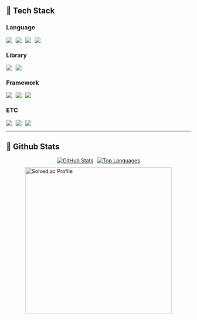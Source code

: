 ## 🧱 Tech Stack  

### Language  
<div style="display: flex; flex-wrap: wrap; gap: 10px;">
    <img src="https://img.shields.io/badge/Python-3776AB?style=flat-square&logo=Python&logoColor=white"/>
    <img src="https://img.shields.io/badge/JavaScript-F7DF1E?style=flat-square&logo=JavaScript&logoColor=white"/>
    <img src="https://img.shields.io/badge/HTML5-E34F26?style=flat-square&logo=HTML5&logoColor=white"/>
    <img src="https://img.shields.io/badge/CSS3-1572B6?style=flat-square&logo=CSS3&logoColor=white"/>
</div>  

### Library  
<div style="display: flex; flex-wrap: wrap; gap: 10px;">
    <img src="https://img.shields.io/badge/PyTorch-EE4C2C?style=flat-square&logo=PyTorch&logoColor=white"/>
    <img src="https://img.shields.io/badge/Selenium-43B02A?style=flat-square&logo=Selenium&logoColor=white"/>
</div>  

### Framework  
<div style="display: flex; flex-wrap: wrap; gap: 10px;">
    <img src="https://img.shields.io/badge/Flask-000000?style=flat-square&logo=Flask&logoColor=white"/>
    <img src="https://img.shields.io/badge/Django-092E20?style=flat-square&logo=Django&logoColor=white"/>
    <img src="https://img.shields.io/badge/React-61DAFB?style=flat-square&logo=React&logoColor=white"/>
</div>  

### ETC  
<div style="display: flex; flex-wrap: wrap; gap: 10px;">
    <img src="https://img.shields.io/badge/Amazon AWS-232F3E?style=flat-square&logo=Amazon AWS&logoColor=white"/>
    <img src="https://img.shields.io/badge/Slack-4A154B?style=flat-square&logo=Slack&logoColor=white"/>
    <img src="https://img.shields.io/badge/MySQL-4479A1?style=flat-square&logo=MySQL&logoColor=white"/>
</div>  

---

## 🤔 Github Stats  
<div style="display: flex; flex-wrap: wrap; justify-content: center; gap: 10px;">
    <a href="https://github.com/bluepaper14/github-readme-stats">
        <img src="https://github-readme-stats.vercel.app/api?username=bluepaper14" alt="GitHub Stats"/>
    </a>
    <a href="https://github.com/bluepaper14/github-readme-stats">
        <img src="https://github-readme-stats.vercel.app/api/top-langs/?username=bluepaper14" alt="Top Languages"/>
    </a>
    <a href="https://solved.ac/bluepaper38/">
        <img src="http://mazassumnida.wtf/api/v2/generate_badge?boj=bluepaper38" alt="Solved.ac Profile" style="width: 400px;"/>
    </a>
</div>
